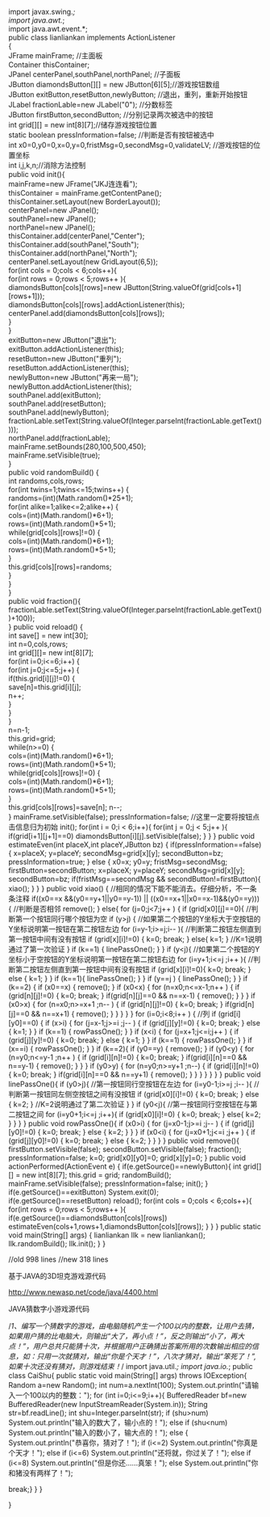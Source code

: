 import javax.swing.*;  
import java.awt.*;  
import java.awt.event.*;  
public class lianliankan implements ActionListener  
{  
JFrame mainFrame; //主面板  
Container thisContainer;  
JPanel centerPanel,southPanel,northPanel; //子面板  
JButton diamondsButton[][] = new JButton[6][5];//游戏按钮数组  
JButton exitButton,resetButton,newlyButton; //退出，重列，重新开始按钮  
JLabel fractionLable=new JLabel("0"); //分数标签  
JButton firstButton,secondButton; //分别记录两次被选中的按钮  
int grid[][] = new int[8][7];//储存游戏按钮位置  
static boolean pressInformation=false; //判断是否有按钮被选中  
int x0=0,y0=0,x=0,y=0,fristMsg=0,secondMsg=0,validateLV; //游戏按钮的位置坐标  
int i,j,k,n;//消除方法控制  
public void init(){  
mainFrame=new JFrame("JKJ连连看");  
thisContainer = mainFrame.getContentPane();  
thisContainer.setLayout(new BorderLayout());  
centerPanel=new JPanel();  
southPanel=new JPanel();  
northPanel=new JPanel();  
thisContainer.add(centerPanel,"Center");  
thisContainer.add(southPanel,"South");  
thisContainer.add(northPanel,"North");  
centerPanel.setLayout(new GridLayout(6,5));  
for(int cols = 0;cols < 6;cols++){  
for(int rows = 0;rows < 5;rows++ ){  
diamondsButton[cols][rows]=new JButton(String.valueOf(grid[cols+1][rows+1]));  
diamondsButton[cols][rows].addActionListener(this);  
centerPanel.add(diamondsButton[cols][rows]);  
}  
}  
exitButton=new JButton("退出");  
exitButton.addActionListener(this);  
resetButton=new JButton("重列");  
resetButton.addActionListener(this);  
newlyButton=new JButton("再来一局");  
newlyButton.addActionListener(this);  
southPanel.add(exitButton);  
southPanel.add(resetButton);  
southPanel.add(newlyButton);  
fractionLable.setText(String.valueOf(Integer.parseInt(fractionLable.getText())));  
northPanel.add(fractionLable);  
mainFrame.setBounds(280,100,500,450);  
mainFrame.setVisible(true);   
}  
public void randomBuild() {  
int randoms,cols,rows;  
for(int twins=1;twins<=15;twins++) {  
randoms=(int)(Math.random()*25+1);  
for(int alike=1;alike<=2;alike++) {  
cols=(int)(Math.random()*6+1);  
rows=(int)(Math.random()*5+1);  
while(grid[cols][rows]!=0) {  
cols=(int)(Math.random()*6+1);  
rows=(int)(Math.random()*5+1);  
}  
this.grid[cols][rows]=randoms;  
}  
}  
}  
public void fraction(){  
fractionLable.setText(String.valueOf(Integer.parseInt(fractionLable.getText())+100));  
} 
public void reload() {  
int save[] = new int[30];  
int n=0,cols,rows;  
int grid[][]= new int[8][7];  
for(int i=0;i<=6;i++) {  
for(int j=0;j<=5;j++) {  
if(this.grid[i][j]!=0) {  
save[n]=this.grid[i][j];  
n++;  
}  
}  
}  
n=n-1;  
this.grid=grid;  
while(n>=0) {  
cols=(int)(Math.random()*6+1);  
rows=(int)(Math.random()*5+1);  
while(grid[cols][rows]!=0) {  
cols=(int)(Math.random()*6+1);  
rows=(int)(Math.random()*5+1);  
}  
this.grid[cols][rows]=save[n]; 
n--;  
} 
mainFrame.setVisible(false); 
pressInformation=false; //这里一定要将按钮点击信息归为初始 
init(); 
for(int i = 0;i < 6;i++){ 
for(int j = 0;j < 5;j++ ){ 
if(grid[i+1][j+1]==0) 
diamondsButton[i][j].setVisible(false); 
} 
} 
} 
public void estimateEven(int placeX,int placeY,JButton bz) { 
if(pressInformation==false) { 
x=placeX; 
y=placeY; 
secondMsg=grid[x][y]; 
secondButton=bz; 
pressInformation=true; 
} 
else { 
x0=x; 
y0=y; 
fristMsg=secondMsg; 
firstButton=secondButton; 
x=placeX; 
y=placeY; 
secondMsg=grid[x][y]; 
secondButton=bz; 
if(fristMsg==secondMsg && secondButton!=firstButton){ 
xiao(); 
} 
} 
} 
public void xiao() { //相同的情况下能不能消去。仔细分析，不一条条注释 
if((x0==x &&(y0==y+1||y0==y-1)) || ((x0==x+1||x0==x-1)&&(y0==y))){ //判断是否相邻 
remove(); 
} 
else{ 
for (j=0;j<7;j++ ) { 
if (grid[x0][j]==0){ //判断第一个按钮同行哪个按钮为空 
if (y>j) { //如果第二个按钮的Y坐标大于空按钮的Y坐标说明第一按钮在第二按钮左边 
for (i=y-1;i>=j;i-- ){ //判断第二按钮左侧直到第一按钮中间有没有按钮 
if (grid[x][i]!=0) { 
k=0; 
break; 
} 
else{ k=1; } //K=1说明通过了第一次验证 
} 
if (k==1) { 
linePassOne(); 
} 
} 
if (y<j){ //如果第二个按钮的Y坐标小于空按钮的Y坐标说明第一按钮在第二按钮右边 
for (i=y+1;i<=j ;i++ ){ //判断第二按钮左侧直到第一按钮中间有没有按钮 
if (grid[x][i]!=0){ 
k=0; 
break; 
} 
else { k=1; } 
} 
if (k==1){ 
linePassOne(); 
} 
} 
if (y==j ) { 
linePassOne(); 
} 
} 
if (k==2) { 
if (x0==x) { 
remove(); 
} 
if (x0<x) { 
for (n=x0;n<=x-1;n++ ) { 
if (grid[n][j]!=0) { 
k=0; 
break; 
} 
if(grid[n][j]==0 && n==x-1) { 
remove(); 
} 
} 
} 
if (x0>x) { 
for (n=x0;n>=x+1 ;n-- ) { 
if (grid[n][j]!=0) { 
k=0; 
break; 
} 
if(grid[n][j]==0 && n==x+1) { 
remove(); 
} 
} 
} 
} 
} 
for (i=0;i<8;i++ ) { //列 
if (grid[i][y0]==0) { 
if (x>i) { 
for (j=x-1;j>=i ;j-- ) { 
if (grid[j][y]!=0) { 
k=0; 
break; 
} 
else { k=1; } 
} 
if (k==1) { 
rowPassOne(); 
} 
} 
if (x<i) { 
for (j=x+1;j<=i;j++ ) { 
if (grid[j][y]!=0) { 
k=0; 
break; 
} 
else { k=1; } 
} 
if (k==1) { 
rowPassOne(); 
} 
} 
if (x==i) { 
rowPassOne(); 
} 
} 
if (k==2){ 
if (y0==y) { 
remove(); 
} 
if (y0<y) { 
for (n=y0;n<=y-1 ;n++ ) { 
if (grid[i][n]!=0) { 
k=0; 
break; 
} 
if(grid[i][n]==0 && n==y-1) { 
remove(); 
} 
} 
} 
if (y0>y) { 
for (n=y0;n>=y+1 ;n--) { 
if (grid[i][n]!=0) { 
k=0; 
break; 
} 
if(grid[i][n]==0 && n==y+1) { 
remove(); 
} 
} 
} 
} 
} 
} 
} 
public void linePassOne(){ 
if (y0>j){ //第一按钮同行空按钮在左边 
for (i=y0-1;i>=j ;i-- ){ //判断第一按钮同左侧空按钮之间有没按钮 
if (grid[x0][i]!=0) { 
k=0; 
break; 
} 
else { k=2; } //K=2说明通过了第二次验证 
} 
} 
if (y0<j){ //第一按钮同行空按钮在与第二按钮之间 
for (i=y0+1;i<=j ;i++){ 
if (grid[x0][i]!=0) { 
k=0; 
break; 
} 
else{ k=2; } 
} 
} 
} 
public void rowPassOne(){ 
if (x0>i) { 
for (j=x0-1;j>=i ;j-- ) { 
if (grid[j][y0]!=0) { 
k=0; 
break; 
} 
else { k=2; } 
} 
} 
if (x0<i) { 
for (j=x0+1;j<=i ;j++ ) { 
if (grid[j][y0]!=0) { 
k=0; 
break; 
} 
else { k=2; } 
} 
} 
} 
public void remove(){ 
firstButton.setVisible(false); 
secondButton.setVisible(false); 
fraction(); 
pressInformation=false; 
k=0; 
grid[x0][y0]=0; 
grid[x][y]=0; 
} 
public void actionPerformed(ActionEvent e) { 
if(e.getSource()==newlyButton){ 
int grid[][] = new int[8][7]; 
this.grid = grid; 
randomBuild(); 
mainFrame.setVisible(false); 
pressInformation=false; 
init(); 
} 
if(e.getSource()==exitButton) 
System.exit(0); 
if(e.getSource()==resetButton) 
reload(); 
for(int cols = 0;cols < 6;cols++){ 
for(int rows = 0;rows < 5;rows++ ){ 
if(e.getSource()==diamondsButton[cols][rows]) 
estimateEven(cols+1,rows+1,diamondsButton[cols][rows]); 
} 
} 
} 
public static void main(String[] args) { 
lianliankan llk = new lianliankan(); 
llk.randomBuild(); 
llk.init(); 
} 
} 


//old 998 lines 
//new 318 lines

基于JAVA的3D坦克游戏源代码

http://www.newasp.net/code/java/4400.html



JAVA猜数字小游戏源代码

/*1、编写一个猜数字的游戏，由电脑随机产生一个100以内的整数，让用户去猜，如果用户猜的比电脑大，则输出“大了，再小点！”，反之则输出“小了，再大点！”，用户总共只能猜十次，并根据用户正确猜出答案所用的次数输出相应的信息，如：只用一次就猜对，输出“你是个天才！”，八次才猜对，输出“笨死了！”,如果十次还没有猜对，则游戏结束！*/ 
import java.util.*; 
import java.io.*; 
public class CaiShu{ 
public static void main(String[] args) throws IOException{ 
Random a=new Random(); 
int num=a.nextInt(100); 
System.out.println("请输入一个100以内的整数："); 
for (int i=0;i<=9;i++){ 
BufferedReader bf=new BufferedReader(new InputStreamReader(System.in)); 
String str=bf.readLine(); 
int shu=Integer.parseInt(str); 
if (shu>num) 
System.out.println("输入的数大了，输小点的！"); 
else if (shu<num) 
System.out.println("输入的数小了，输大点的！"); 
else { 
System.out.println("恭喜你，猜对了！"); 
if (i<=2) 
System.out.println("你真是个天才！"); 
else if (i<=6) 
System.out.println("还将就，你过关了！"); 
else if (i<=8) 
System.out.println("但是你还……真笨！"); 
else 
System.out.println("你和猪没有两样了！"); 

break;} 
} 
} 

}
